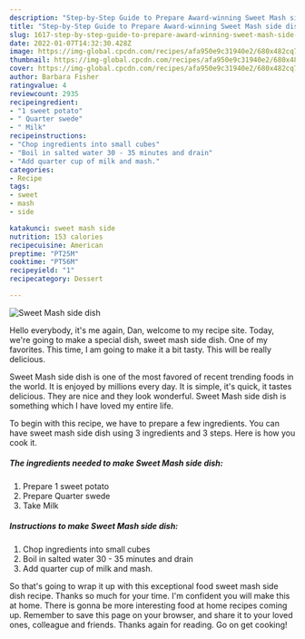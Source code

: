 ```yaml
---
description: "Step-by-Step Guide to Prepare Award-winning Sweet Mash side dish"
title: "Step-by-Step Guide to Prepare Award-winning Sweet Mash side dish"
slug: 1617-step-by-step-guide-to-prepare-award-winning-sweet-mash-side-dish
date: 2022-01-07T14:32:30.428Z
image: https://img-global.cpcdn.com/recipes/afa950e9c31940e2/680x482cq70/sweet-mash-side-dish-recipe-main-photo.jpg
thumbnail: https://img-global.cpcdn.com/recipes/afa950e9c31940e2/680x482cq70/sweet-mash-side-dish-recipe-main-photo.jpg
cover: https://img-global.cpcdn.com/recipes/afa950e9c31940e2/680x482cq70/sweet-mash-side-dish-recipe-main-photo.jpg
author: Barbara Fisher
ratingvalue: 4
reviewcount: 2935
recipeingredient:
- "1 sweet potato"
- " Quarter swede"
- " Milk"
recipeinstructions:
- "Chop ingredients into small cubes"
- "Boil in salted water 30 - 35 minutes and drain"
- "Add quarter cup of milk and mash."
categories:
- Recipe
tags:
- sweet
- mash
- side

katakunci: sweet mash side 
nutrition: 153 calories
recipecuisine: American
preptime: "PT25M"
cooktime: "PT56M"
recipeyield: "1"
recipecategory: Dessert

---
```



![Sweet Mash side dish](https://img-global.cpcdn.com/recipes/afa950e9c31940e2/680x482cq70/sweet-mash-side-dish-recipe-main-photo.jpg)

Hello everybody, it's me again, Dan, welcome to my recipe site. Today, we're going to make a special dish, sweet mash side dish. One of my favorites. This time, I am going to make it a bit tasty. This will be really delicious.



Sweet Mash side dish is one of the most favored of recent trending foods in the world. It is enjoyed by millions every day. It is simple, it's quick, it tastes delicious. They are nice and they look wonderful. Sweet Mash side dish is something which I have loved my entire life.


To begin with this recipe, we have to prepare a few ingredients. You can have sweet mash side dish using 3 ingredients and 3 steps. Here is how you cook it.

<!--inarticleads1-->

##### The ingredients needed to make Sweet Mash side dish:

1. Prepare 1 sweet potato
1. Prepare  Quarter swede
1. Take  Milk




<!--inarticleads2-->

##### Instructions to make Sweet Mash side dish:

1. Chop ingredients into small cubes
1. Boil in salted water 30 - 35 minutes and drain
1. Add quarter cup of milk and mash.




So that's going to wrap it up with this exceptional food sweet mash side dish recipe. Thanks so much for your time. I'm confident you will make this at home. There is gonna be more interesting food at home recipes coming up. Remember to save this page on your browser, and share it to your loved ones, colleague and friends. Thanks again for reading. Go on get cooking!
